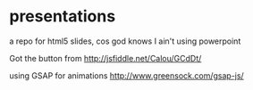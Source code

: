 presentations
=============

a repo for html5 slides, cos god knows I ain't using powerpoint

Got the button from http://jsfiddle.net/Calou/GCdDt/

using GSAP for animations http://www.greensock.com/gsap-js/

